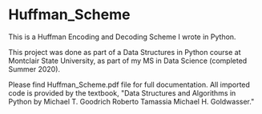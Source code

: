 # Huffman_Scheme
This is a Huffman Encoding and Decoding Scheme I wrote in Python.

This project was done as part of a Data Structures in Python course at Montclair State University, as part of my MS in Data Science (completed Summer 2020).

Please find Huffman_Scheme.pdf file for full documentation.
All imported code is provided by the textbook, "Data Structures and Algorithms in Python by Michael T. Goodrich Roberto Tamassia Michael H. Goldwasser."
